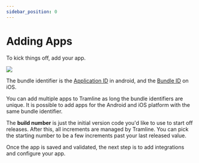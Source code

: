 ```yaml
---
sidebar_position: 0
---
```


# Adding Apps

To kick things off, add your app.

![](/img/create-new-app.png)

The bundle identifier is the [Application ID](https://developer.android.com/studio/build/configure-app-module#set-application-id) in android, and the [Bundle ID](https://developer.apple.com/documentation/appstoreconnectapi/bundle_ids) on iOS.

You can add multiple apps to Tramline as long the bundle identifiers are unique. It is possible to add apps for the Android and iOS platform with the same bundle identifier.

The **build number** is just the initial version code you'd like to use to start off releases. After this, all increments are managed by Tramline. You can pick the starting number to be a few increments past your last released value.

Once the app is saved and validated, the next step is to add integrations and configure your app.
